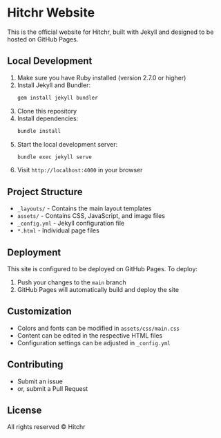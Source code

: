 # Hitchr Website

This is the official website for Hitchr, built with Jekyll and designed to be hosted on GitHub Pages.

## Local Development

1. Make sure you have Ruby installed (version 2.7.0 or higher)
2. Install Jekyll and Bundler:
   ```bash
   gem install jekyll bundler
   ```
3. Clone this repository
4. Install dependencies:
   ```bash
   bundle install
   ```
5. Start the local development server:
   ```bash
   bundle exec jekyll serve
   ```
6. Visit `http://localhost:4000` in your browser

## Project Structure

- `_layouts/` - Contains the main layout templates
- `assets/` - Contains CSS, JavaScript, and image files
- `_config.yml` - Jekyll configuration file
- `*.html` - Individual page files

## Deployment

This site is configured to be deployed on GitHub Pages. To deploy:

1. Push your changes to the `main` branch
2. GitHub Pages will automatically build and deploy the site

## Customization

- Colors and fonts can be modified in `assets/css/main.css`
- Content can be edited in the respective HTML files
- Configuration settings can be adjusted in `_config.yml`

## Contributing
- Submit an issue
- or, submit a Pull Request

## License

All rights reserved © Hitchr 
